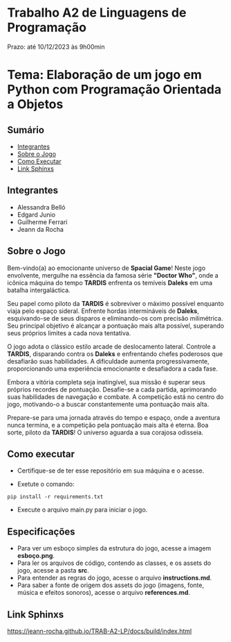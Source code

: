 # Trabalho A2 de Linguagens de Programação

Prazo: até 10/12/2023 às 9h00min

# Tema: Elaboração de um jogo em Python com Programação Orientada a Objetos

## Sumário

  - [Integrantes](#integrantes)
  - [Sobre o Jogo](#sobre-o-jogo)
  - [Como Executar](#como-executar)
  - [Link Sphinxs](#link-sphinxs)

## Integrantes
- Alessandra Belló
- Edgard Junio
- Guilherme Ferrari
- Jeann da Rocha

## Sobre o Jogo

Bem-vindo(a) ao emocionante universo de **Spacial Game**! Neste jogo envolvente, mergulhe na essência da famosa série **"Doctor Who"**, onde a icônica máquina do tempo **TARDIS** enfrenta os temíveis **Daleks** em uma batalha intergaláctica.

Seu papel como piloto da **TARDIS** é sobreviver o máximo possível enquanto viaja pelo espaço sideral. Enfrente hordas intermináveis de **Daleks**, esquivando-se de seus disparos e eliminando-os com precisão milimétrica. Seu principal objetivo é alcançar a pontuação mais alta possível, superando seus próprios limites a cada nova tentativa.

O jogo adota o clássico estilo arcade de deslocamento lateral. Controle a **TARDIS**, disparando contra os **Daleks** e enfrentando chefes poderosos que desafiarão suas habilidades. A dificuldade aumenta progressivamente, proporcionando uma experiência emocionante e desafiadora a cada fase.

Embora a vitória completa seja inatingível, sua missão é superar seus próprios recordes de pontuação. Desafie-se a cada partida, aprimorando suas habilidades de navegação e combate. A competição está no centro do jogo, motivando-o a buscar constantemente uma pontuação mais alta.

Prepare-se para uma jornada através do tempo e espaço, onde a aventura nunca termina, e a competição pela pontuação mais alta é eterna. Boa sorte, piloto da **TARDIS**! O universo aguarda a sua corajosa odisseia.

## Como executar

- Certifique-se de ter esse repositório em sua máquina e o acesse.

- Exetute o comando:

```
pip install -r requirements.txt
```

- Execute o arquivo main.py para iniciar o jogo.

## Especificações

- Para ver um esboço simples da estrutura do jogo, acesse a imagem **esboço.png**.
- Para ler os arquivos de código, contendo as classes, e os assets do jogo, acesse a pasta **src**.
- Para entender as regras do jogo, acesse o arquivo **instructions.md**.
- Para saber a fonte de origem dos assets do jogo (imagens, fonte, música e efeitos sonoros), acesse o arquivo **references.md**.

## Link Sphinxs

https://jeann-rocha.github.io/TRAB-A2-LP/docs/build/index.html
